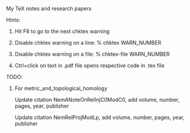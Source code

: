 My TeX notes and research papers

Hints:

1. Hit F8 to go to the next chktex warning

2. Disable chktex warning on a line: % chktex WARN_NUMBER

3. Disable chktex warning on a file: % chktex-file WARN_NUMBER

4. Ctrl+click on text in .pdf file opens respective code in .tex file

TODO:

1. For metric_and_topological_homology

    Update citation NemANoteOnRelInjC0ModC0, add volume, number, pages,
    year, publisher

    Update citation NemRelProjModLp, add volume, number, pages,
    year, publisher
